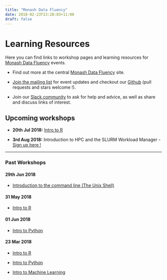 ```yaml
---
title: "Monash Data Fluency"
date: 2018-02-23T13:28:03+11:00
draft: false
---
```

# Learning Resources

Here you can find links to workshop pages and learning resources for [Monash Data Fluency](https://www.monash.edu/data-fluency) events.

* Find out more at the central [Monash Data Fluency](https://www.monash.edu/data-fluency) site.

* [Join the mailing list](http://eepurl.com/dmzhGH) for event updates and checkout our [Github](https://github.com/MonashDataFluency) (pull requests and stars welcome !). 

* Join our [Slack community](https://datafluency.slack.com) to ask for help and advice, as well as share and discuss links of interest. 

## Upcoming workshops

* **20th Jul 2018:** [Intro to R](workshops/intro_to_r/)

* **3rd Aug 2018:** Introduction to HPC and the SLURM Workload Manager - [Sign up here !](https://www.eventbrite.com.au/e/introduction-to-hpc-tickets-47801540695)

<hr>

### Past Workshops

#### 29th Jun 2018

* [Introduction to the command line (The Unix Shell)](workshops/intro_to_command_line/)

#### 31 May 2018

* [Intro to R](/workshops/intro_to_r/20180531-intro-to-r/)

#### 01 Jun 2018 

* [Intro to Python](/workshops/intro_to_python/)

#### 23 Mar 2018

* [Intro to R](/workshops/intro_to_r/20180323-launch-workshop)

* [Intro to Python](/workshops/intro_to_python/20180323-launch-workshop)

* [Intro to Machine Learning](/workshops/intro_to_machine_learning/)
